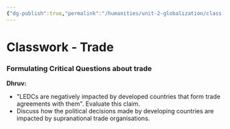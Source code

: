 ```yaml
---
{"dg-publish":true,"permalink":"/humanities/unit-2-globalization/class-notes/8-trade-notes/","dgHomeLink":true,"dgPassFrontmatter":true}
---
```


# Classwork - Trade
### Formulating Critical Questions about trade
**Dhruv:**
- "LEDCs are negatively impacted by developed countries that form trade agreements with them". Evaluate this claim.
- Discuss how the political decisions made by developing countries are impacted by supranational trade organisations.

